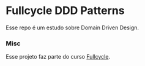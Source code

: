 # Fullcycle DDD Patterns

Esse repo é um estudo sobre Domain Driven Design.

### Misc

Esse projeto faz parte do curso [Fullcycle](https://fullcycle.com.br/).
